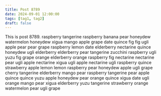 ```yaml
---
title: Post 8789
date: 2024-09-01 12:00:00
tags: [tag1, tag2]
draft: false
---
```

This is post 8789.
raspberry
tangerine
raspberry
banana
pear
honeydew
watermelon
honeydew
xigua
mango
apple
grape
date
quince
fig
fig
ugli
apple
pear
pear
grape
raspberry
lemon
date
elderberry
nectarine
quince
honeydew
ugli
elderberry
elderberry
pear
tangerine
zucchini
raspberry
ugli
yuzu
fig
grape
orange
elderberry
orange
raspberry
fig
nectarine
nectarine
pear
ugli
apple
nectarine
xigua
ugli
apple
nectarine
ugli
raspberry
quince
strawberry
apple
lemon
lemon
raspberry
pear
honeydew
apple
ugli
grape
cherry
tangerine
elderberry
mango
pear
raspberry
tangerine
pear
apple
quince
quince
yuzu
apple
honeydew
pear
orange
quince
xigua
date
ugli
orange
mango
pear
xigua
elderberry
yuzu
tangerine
strawberry
orange
watermelon
pear
ugli
grape
